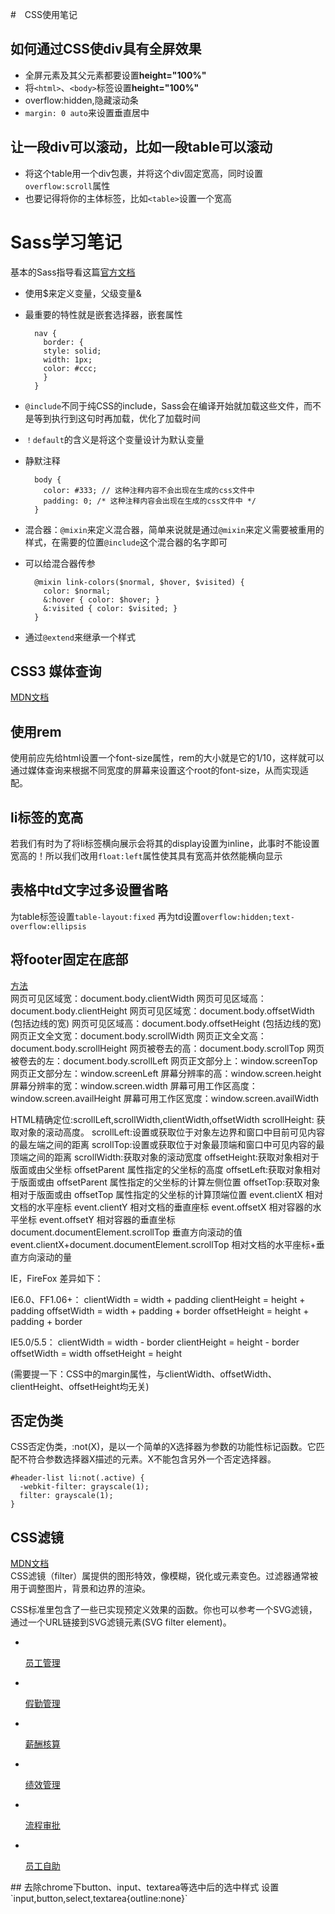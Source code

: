 #　CSS使用笔记
## 如何通过CSS使div具有全屏效果
- 全屏元素及其父元素都要设置**height="100%"**
- 将`<html>`、`<body>`标签设置**height="100%"**
- overflow:hidden,隐藏滚动条
- `margin: 0 auto`来设置垂直居中
## 让一段div可以滚动，比如一段table可以滚动
- 将这个table用一个div包裹，并将这个div固定宽高，同时设置`overflow:scroll`属性
- 也要记得将你的主体标签，比如`<table>`设置一个宽高
# Sass学习笔记
基本的Sass指导看这篇[官方文档](http://www.sasschina.com/guide/)

- 使用$来定义变量，父级变量&
- 最重要的特性就是嵌套选择器，嵌套属性

		nav {
		  border: {
		  style: solid;
		  width: 1px;
		  color: #ccc;
		  }
		}
- `@include`不同于纯CSS的include，Sass会在编译开始就加载这些文件，而不是等到执行到这句时再加载，优化了加载时间
- `！default`的含义是将这个变量设计为默认变量
- 静默注释

		body {
		  color: #333; // 这种注释内容不会出现在生成的css文件中
		  padding: 0; /* 这种注释内容会出现在生成的css文件中 */
		}
- 混合器：`@mixin`来定义混合器，简单来说就是通过`@mixin`来定义需要被重用的样式，在需要的位置`@include`这个混合器的名字即可
- 可以给混合器传参

		@mixin link-colors($normal, $hover, $visited) {
		  color: $normal;
		  &:hover { color: $hover; }
		  &:visited { color: $visited; }
		}
- 通过`@extend`来继承一个样式

## CSS3 媒体查询
[MDN文档](https://developer.mozilla.org/zh-CN/docs/Web/Guide/CSS/Media_queries)
## 使用rem
使用前应先给html设置一个font-size属性，rem的大小就是它的1/10，这样就可以通过媒体查询来根据不同宽度的屏幕来设置这个root的font-size，从而实现适配。
## li标签的宽高
若我们有时为了将li标签横向展示会将其的display设置为inline，此事时不能设置宽高的！所以我们改用`float:left`属性使其具有宽高并依然能横向显示
## 表格中td文字过多设置省略
为table标签设置`table-layout:fixed`
再为td设置`overflow:hidden;text-overflow:ellipsis`
## 将footer固定在底部
[方法](https://segmentfault.com/a/1190000004453249)<br>
网页可见区域宽：document.body.clientWidth 
网页可见区域高：document.body.clientHeight 
网页可见区域宽：document.body.offsetWidth (包括边线的宽) 
网页可见区域高：document.body.offsetHeight (包括边线的宽) 
网页正文全文宽：document.body.scrollWidth 
网页正文全文高：document.body.scrollHeight 
网页被卷去的高：document.body.scrollTop 
网页被卷去的左：document.body.scrollLeft 
网页正文部分上：window.screenTop 
网页正文部分左：window.screenLeft 
屏幕分辨率的高：window.screen.height 
屏幕分辨率的宽：window.screen.width 
屏幕可用工作区高度：window.screen.availHeight 
屏幕可用工作区宽度：window.screen.availWidth 


HTML精确定位:scrollLeft,scrollWidth,clientWidth,offsetWidth 
scrollHeight: 获取对象的滚动高度。 
scrollLeft:设置或获取位于对象左边界和窗口中目前可见内容的最左端之间的距离 
scrollTop:设置或获取位于对象最顶端和窗口中可见内容的最顶端之间的距离 
scrollWidth:获取对象的滚动宽度 
offsetHeight:获取对象相对于版面或由父坐标 offsetParent 属性指定的父坐标的高度 
offsetLeft:获取对象相对于版面或由 offsetParent 属性指定的父坐标的计算左侧位置 
offsetTop:获取对象相对于版面或由 offsetTop 属性指定的父坐标的计算顶端位置 
event.clientX 相对文档的水平座标 
event.clientY 相对文档的垂直座标 
event.offsetX 相对容器的水平坐标 
event.offsetY 相对容器的垂直坐标 
document.documentElement.scrollTop 垂直方向滚动的值 
event.clientX+document.documentElement.scrollTop 相对文档的水平座标+垂直方向滚动的量 

IE，FireFox 差异如下： 

IE6.0、FF1.06+： 
clientWidth = width + padding 
clientHeight = height + padding 
offsetWidth = width + padding + border 
offsetHeight = height + padding + border 

IE5.0/5.5： 
clientWidth = width - border 
clientHeight = height - border 
offsetWidth = width 
offsetHeight = height 

(需要提一下：CSS中的margin属性，与clientWidth、offsetWidth、clientHeight、offsetHeight均无关)
## 否定伪类
CSS否定伪类，:not(X)，是以一个简单的X选择器为参数的功能性标记函数。它匹配不符合参数选择器X描述的元素。X不能包含另外一个否定选择器。

	#header-list li:not(.active) {
	  -webkit-filter: grayscale(1);
	  filter: grayscale(1);
	}

## CSS滤镜
[MDN文档](https://developer.mozilla.org/zh-CN/docs/Web/CSS/filter)<br>
CSS滤镜（filter）属提供的图形特效，像模糊，锐化或元素变色。过滤器通常被用于调整图片，背景和边界的渲染。

CSS标准里包含了一些已实现预定义效果的函数。你也可以参考一个SVG滤镜，通过一个URL链接到SVG滤镜元素(SVG filter element)。

<ul id="header-list" >
                <li class="active">
                  <a href="#bulletin">
                    <img src="img/4.0/whatwecan/em_ma.png" alt="">
                    <p>员工管理</p>
                  </a>
                </li>
                <li><a href="#rule"><img src="img/4.0/whatwecan/leave_ma.png" alt="">
                    <p>假勤管理</p></a></li>
                <li><a href="#forum"><img src="img/4.0/whatwecan/sal_check.png" alt="">
                    <p>薪酬核算</p></a></li>
                <li><a href="#security"><img src="img/4.0/whatwecan/kpi_ma.png" alt="">
                    <p>绩效管理</p></a></li>
                <li><a href="#welfare"><img src="img/4.0/whatwecan/pro_auth.png" alt="">
                    <p>流程审批</p></a></li>
                <li><a href="#other1"><img src="img/4.0/whatwecan/em_self_help.png" alt="">
                    <p>员工自助</p></a></li>
            </ul>
## 去除chrome下button、input、textarea等选中后的选中样式
设置`input,button,select,textarea{outline:none}`